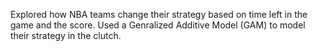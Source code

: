 Explored how NBA teams change their strategy based on time left in the game and the score. Used a Genralized Additive Model (GAM) to model their strategy in the clutch.
